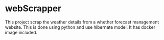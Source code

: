 # webScrapper
This project scrap the weather details from a whether forecast management website. This is done using python and use hibernate model. 
It has docker image included.
